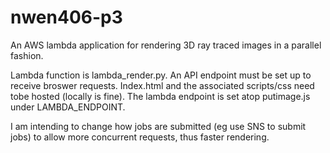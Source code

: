 # nwen406-p3

An AWS lambda application for rendering 3D ray traced images in a parallel fashion.

Lambda function is lambda_render.py. An API endpoint must be set up to receive broswer requests. Index.html and the associated scripts/css need tobe hosted (locally is fine). The lambda endpoint is set atop putimage.js under LAMBDA_ENDPOINT.


I am intending to change how jobs are submitted (eg use SNS to submit jobs) to allow more concurrent requests, thus faster rendering.
